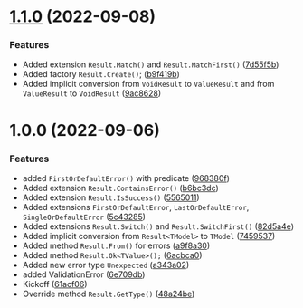 # [1.1.0](https://github.com/TechNobre/PowerUtils.Results/compare/v1.0.0...v1.1.0) (2022-09-08)


### Features

* Added extension `Result.Match()` and `Result.MatchFirst()` ([7d55f5b](https://github.com/TechNobre/PowerUtils.Results/commit/7d55f5b2fabbbdf6fe47624f7406813f00a0df17))
* Added factory `Result.Create()`; ([b9f419b](https://github.com/TechNobre/PowerUtils.Results/commit/b9f419b1b1d0c2a447cff419b2abfc7b4cf3b7b8))
* Added implicit conversion from `VoidResult` to `ValueResult` and from `ValueResult` to `VoidResult` ([9ac8628](https://github.com/TechNobre/PowerUtils.Results/commit/9ac8628422256f98738a18c0c8518c2b7c51b1d3))

# 1.0.0 (2022-09-06)


### Features

* added `FirstOrDefaultError()` with predicate ([968380f](https://github.com/TechNobre/PowerUtils.Results/commit/968380fdc7d197e59927e03ed5d492a5c689247a))
* Added extension `Result.ContainsError()` ([b6bc3dc](https://github.com/TechNobre/PowerUtils.Results/commit/b6bc3dc9bcecc89c646b9df9d3e49c97b68339b3))
* Added extension `Result.IsSuccess()` ([5565011](https://github.com/TechNobre/PowerUtils.Results/commit/55650110f745f3a09542973abd02fb47f5742f01))
* Added extensions `FirstOrDefaultError`, `LastOrDefaultError`, `SingleOrDefaultError` ([5c43285](https://github.com/TechNobre/PowerUtils.Results/commit/5c432855e5d1db97e7c24e0d481bf6fd9769861f))
* Added extensions `Result.Switch()` and `Result.SwitchFirst()` ([82d5a4e](https://github.com/TechNobre/PowerUtils.Results/commit/82d5a4ebf7916920ff41cae3defd7b95a4208fd5))
* Added implicit conversion from `Result<TModel>` to `TModel` ([7459537](https://github.com/TechNobre/PowerUtils.Results/commit/7459537b2d85dff744e11c1cbc6d72e3cea4ecdf))
* Added method `Result.From()` for errors ([a9f8a30](https://github.com/TechNobre/PowerUtils.Results/commit/a9f8a30fa40c609ebfc344c5bb2ef3dd8e945867))
* Added method `Result.Ok<TValue>();` ([6acbca0](https://github.com/TechNobre/PowerUtils.Results/commit/6acbca03bbdffc38fc0e99b55594f06bf67a3990))
* Added new error type `Unexpected` ([a343a02](https://github.com/TechNobre/PowerUtils.Results/commit/a343a02045cffbdc7a4703f9425b28922aabf04e))
* added ValidationError ([6e709db](https://github.com/TechNobre/PowerUtils.Results/commit/6e709db160ea63a70164c450f20ced501a38ec0b))
* Kickoff ([61acf06](https://github.com/TechNobre/PowerUtils.Results/commit/61acf06ef87a86666b8b1a19375d128198406555))
* Override method `Result.GetType()` ([48a24be](https://github.com/TechNobre/PowerUtils.Results/commit/48a24bef96beb8d9ca2851ab3a6ebf2515c11547))
